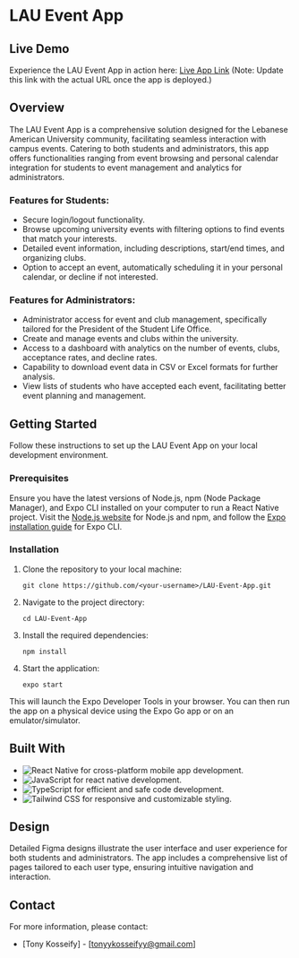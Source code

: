 # LAU Event App

## Live Demo

Experience the LAU Event App in action here: [Live App Link](#) (Note: Update this link with the actual URL once the app is deployed.)

## Overview

The LAU Event App is a comprehensive solution designed for the Lebanese American University community, facilitating seamless interaction with campus events. Catering to both students and administrators, this app offers functionalities ranging from event browsing and personal calendar integration for students to event management and analytics for administrators.

### Features for Students:

- Secure login/logout functionality.
- Browse upcoming university events with filtering options to find events that match your interests.
- Detailed event information, including descriptions, start/end times, and organizing clubs.
- Option to accept an event, automatically scheduling it in your personal calendar, or decline if not interested.

### Features for Administrators:

- Administrator access for event and club management, specifically tailored for the President of the Student Life Office.
- Create and manage events and clubs within the university.
- Access to a dashboard with analytics on the number of events, clubs, acceptance rates, and decline rates.
- Capability to download event data in CSV or Excel formats for further analysis.
- View lists of students who have accepted each event, facilitating better event planning and management.

## Getting Started

Follow these instructions to set up the LAU Event App on your local development environment.

### Prerequisites

Ensure you have the latest versions of Node.js, npm (Node Package Manager), and Expo CLI installed on your computer to run a React Native project. Visit the [Node.js website](https://nodejs.org/) for Node.js and npm, and follow the [Expo installation guide](https://docs.expo.dev/get-started/installation/) for Expo CLI.

### Installation

1. Clone the repository to your local machine:
    ```
    git clone https://github.com/<your-username>/LAU-Event-App.git
    ```

2. Navigate to the project directory:
    ```
    cd LAU-Event-App
    ```

3. Install the required dependencies:
    ```
    npm install
    ```

4. Start the application:
    ```
    expo start
    ```

This will launch the Expo Developer Tools in your browser. You can then run the app on a physical device using the Expo Go app or on an emulator/simulator.

## Built With

- ![React Native](https://img.shields.io/badge/React_Native-%2320232a.svg?style=for-the-badge&logo=react&logoColor=%2361DAFB) for cross-platform mobile app development.
- ![JavaScript](https://img.shields.io/badge/JavaScript-%23F7DF1E.svg?style=for-the-badge&logo=javascript&logoColor=black) for react native development.
- ![TypeScript](https://img.shields.io/badge/TypeScript-%23007ACC.svg?style=for-the-badge&logo=typescript&logoColor=white) for efficient and safe code development.
- ![Tailwind CSS](https://img.shields.io/badge/Tailwind_CSS-%2338B2AC.svg?style=for-the-badge&logo=tailwind-css&logoColor=white) for responsive and customizable styling.

## Design

Detailed Figma designs illustrate the user interface and user experience for both students and administrators. The app includes a comprehensive list of pages tailored to each user type, ensuring intuitive navigation and interaction.

## Contact

For more information, please contact:

- [Tony Kosseify] - [tonyykosseifyy@gmail.com] 
